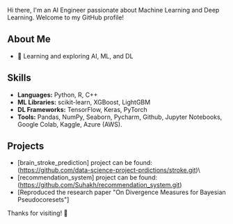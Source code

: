 
Hi there, I'm an AI Engineer passionate about Machine Learning and Deep Learning. Welcome to my GitHub profile!

## About Me
- 🌱 Learning and exploring AI, ML, and DL

## Skills
- **Languages:** Python, R, C++
- **ML Libraries:** scikit-learn, XGBoost, LightGBM
- **DL Frameworks:** TensorFlow, Keras, PyTorch
- **Tools:** Pandas, NumPy, Seaborn, Pycharm, Github,  Jupyter Notebooks, Google Colab, Kaggle, Azure (AWS).

## Projects
- [brain_stroke_prediction] project can be found: (https://github.com/data-science-project-prdictions/stroke.git)\
- [recommendation_system] project can be found: (https://github.com/Suhakh/recommendation_system.git)
- [Reproduced the research paper "On Divergence Measures for Bayesian Pseudocoresets"]
  
Thanks for visiting! 🚀

